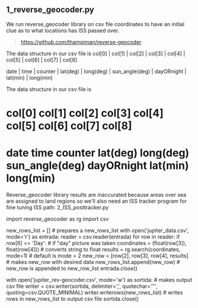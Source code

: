## 1_reverse_geocoder.py
We run reverse_geocoder library on csv file coordinates to have an initial clue
as to what locations has ISS passed over.
>https://github.com/thampiman/reverse-geocoder


The data structure in our csv file is
col[0] | col[1] | col[2] | col[3]   | col[4]    | col[5]	     | col[6]     | col[7]   | col[8] 

date | time | counter | lat(deg) | long(deg) | sun_angle(deg) | dayORnight | lat(min) | long(min) 



The data structure in our csv file is
# col[0] col[1] col[2]  col[3]   col[4]    col[5]         col[6]     col[7]     col[8]
# date   time   counter lat(deg) long(deg) sun_angle(deg) dayORnight lat(min)   long(min)

Reverse_geocoder library results are inaccurated
because areas over sea are assigned to land regions
so we'll also need an ISS tracker program for fine tuning ISS path: 2_ISS_posttracker.py


import reverse_geocoder as rg
import csv

new_rows_list = [] # prepares a new_rows_list
with open('jupiter_data.csv', mode='r') as entrada:
    reader = csv.reader(entrada)
    for row in reader:
        if row[6] == 'Day': # if "day" picture was taken
            coordinates = (float(row[3]), float(row[4])) # converts string to float
            results = rg.search(coordinates, mode=1) # default is mode = 2
            new_row = [row[2], row[3], row[4], results] # makes new_row with desired data
            new_rows_list.append(new_row) # new_row is appended to new_row_list
    entrada.close()

with open('jupiter_rev-geocoder.csv', mode='w') as sortida: # makes output csv file
    writer = csv.writer(sortida, delimiter=',', quotechar='"', quoting=csv.QUOTE_MINIMAL)
    writer.writerows(new_rows_list)  # writes rows in new_rows_list to output csv file
    sortida.close()
